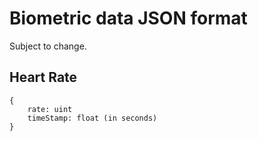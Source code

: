 # Biometric data JSON format
Subject to change.

## Heart Rate
```
{
    rate: uint
    timeStamp: float (in seconds)
}
```